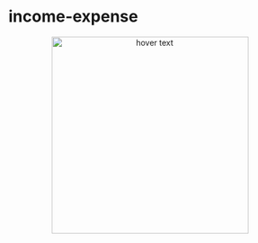 # income-expense


<p align="center">
  <img src="[Screenshot (14)](https://github.com/z0l0git/income-expense/assets/143938159/1d900807-0d6f-4942-a2ca-253ff21ca819)" width="350" title="hover text">

</p>
